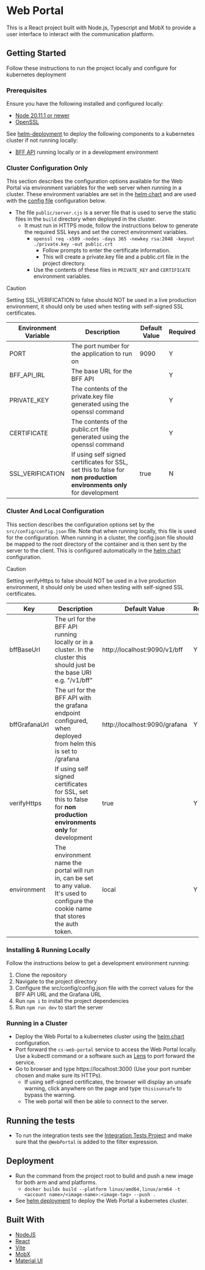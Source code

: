 # Web Portal

This is a React project built with Node.js, Typescript and MobX to provide a user interface to interact with the communication platform.


## Getting Started

Follow these instructions to run the project locally and configure for kubernetes deployment

### Prerequisites

Ensure you have the following installed and configured locally:

- [Node 20.11.1 or newer](https://nodejs.org/en)
- [OpenSSL](https://www.openssl.org/)

See [helm-deployment](../deployment/helm) to deploy the following components to a kubernetes cluster if not running locally:
- [BFF API](../web-portal-bff) running locally or in a development environment



### Cluster Configuration Only

This section describes the configuration options available for the Web Portal via environment variables for the web server when running in a cluster. These environment variables are set in the [helm chart](../deployment/helm) and are used with the [config file](#cluster-and-local-configuration) configuration below.
- The file `public/server.cjs` is a server file that is used to serve the static files in the `build` directory when deployed in the cluster.
  - It must run in HTTPS mode, follow the instructions below to generate the required SSL keys and set the correct environment variables.
    - `openssl req -x509 -nodes -days 365 -newkey rsa:2048 -keyout ./private.key -out public.crt`
        - Follow prompts to enter the certificate information.
        - This will create a private.key file and a public.crt file in the project directory.
    - Use the contents of these files in `PRIVATE_KEY` and `CERTIFICATE` environment variables.

> [!CAUTION]
> Setting SSL_VERIFICATION to false should NOT be used in a live production environment, it should only be used when testing with self-signed SSL certificates.

| Environment Variable  | Description                                                                                                                          | Default Value                       | Required |
|-----------------------|--------------------------------------------------------------------------------------------------------------------------------------|-------------------------------------|----------|
| PORT                  | The port number for the application to run on                                                                                        | 9090                                | Y        |
| BFF_API_IRL           | The base URL for the BFF API                                                                                                         |                                     | Y        |
| PRIVATE_KEY           | The contents of the private.key file generated using the openssl command                                                             |                                     | Y        |
| CERTIFICATE           | The contents of the public.crt file generated using the openssl command                                                              |                                     | Y        |
| SSL_VERIFICATION      | If using self signed certificates for SSL, set this to false for **non production environments only** for development                | true                                | N        |


### Cluster And Local Configuration
This section describes the configuration options set by the `src/config/config.json` file. Note that when running locally, this file is used for the configuration. When running in a cluster, the config.json file should be mapped to the root directory of the container and is then sent by the server to the client. This is configured automatically in the [helm chart](../deployment/helm) configuration.

> [!CAUTION]
> Setting verifyHttps to false should NOT be used in a live production environment, it should only be used when testing with self-signed SSL certificates.

| Key              | Description                                                                                                                              | Default Value                 | Required |
|------------------|------------------------------------------------------------------------------------------------------------------------------------------|-------------------------------|----------|
| bffBaseUrl       | The url for the BFF API running locally or in a cluster. In the cluster this should just be the base URI e.g. "/v1/bff"                  | http://localhost:9090/v1/bff  | Y        |
| bffGrafanaUrl    | The url for the BFF API with the grafana endpoint configured, when deployed from helm this is set to /grafana                            | http://localhost:9090/grafana | Y        |
| verifyHttps      | If using self signed certificates for SSL, set this to false for **non production environments only** for development                    | true                          | Y        |
| environment      | The environment name the portal will run in, can be set to any value. It's used to configure the cookie name that stores the auth token. | local                         | Y        |


### Installing & Running Locally

Follow the instructions below to get a development environment running:

1. Clone the repository
2. Navigate to the project directory
3. Configure the src/config/config.json file with the correct values for the BFF API URL and the Grafana URL
4. Run `npm i` to install the project dependencies
5. Run `npm run dev` to start the server

### Running in a Cluster
- Deploy the Web Portal to a kubernetes cluster using the [helm chart](../deployment/helm) configuration.
- Port forward the `cs-web-portal` service to access the Web Portal locally. Use a kubectl command or a software such as [Lens](https://k8slens.dev/) to port forward the service.
- Go to browser and type https://localhost:3000 (Use your port number chosen and make sure its HTTPs).
  - If using self-signed certificates, the browser will display an unsafe warning, click anywhere on the page and type `thisisunsafe` to bypass the warning.
  - The web portal will then be able to connect to the server.
  
## Running the tests

- To run the integration tests see the [Integration Tests Project](../integration-tests)
  and make sure that the `@WebPortal` is added to the filter expression.

## Deployment

- Run the command from the project root to build and push a new image for both arm and amd platforms.
    - `docker buildx build --platform linux/amd64,linux/arm64 -t <account name>/<image-name>:<image-tag> --push .`
- See [helm deployment](../deployment/helm) to deploy the Web Portal a kubernetes cluster.



## Built With
- [NodeJS](https://nodejs.org/en)
- [React](https://react.dev/)
- [Vite](https://vitejs.dev/)
- [MobX](https://mobx.js.org/README.html)
- [Material UI](https://material-ui.com/)

